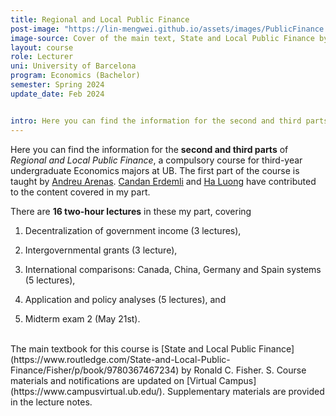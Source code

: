 ```yaml
---
title: Regional and Local Public Finance
post-image: "https://lin-mengwei.github.io/assets/images/PublicFinance.png"
image-source: Cover of the main text, State and Local Public Finance by Ronald Fisher. 
layout: course
role: Lecturer
uni: University of Barcelona
program: Economics (Bachelor)
semester: Spring 2024
update_date: Feb 2024


intro: Here you can find the information for the second and third parts (the decentralization of expenditure, application and policy analyses) of <b>Regional and Local Public Finance</b>.
---
```



Here you can find the information for the <b>second and third parts</b> of *Regional and Local Public Finance*, a compulsory course for third-year undergraduate Economics majors at UB. The first part of the course is taught by [Andreu Arenas](https://sites.google.com/site/andreuarenasweb/home). [Candan Erdemli](https://candanerdemli.com/) and [Ha Luong](https://haluong.weebly.com/) have contributed to the content covered in my part.

There are **16 two-hour lectures** in these my part, covering 

1. Decentralization of government income (3 lectures), 

2. Intergovernmental grants (3 lecture), 

3. International comparisons: Canada, China, Germany and Spain systems (5 lectures),

4. Application and policy analyses (5 lectures), and

5. Midterm exam 2 (May 21st).


<br>
The main textbook for this course is [State and Local Public Finance](https://www.routledge.com/State-and-Local-Public-Finance/Fisher/p/book/9780367467234) by Ronald C. Fisher. S. Course materials and notifications are updated on [Virtual Campus](https://www.campusvirtual.ub.edu/). Supplementary materials are provided in the lecture notes.

